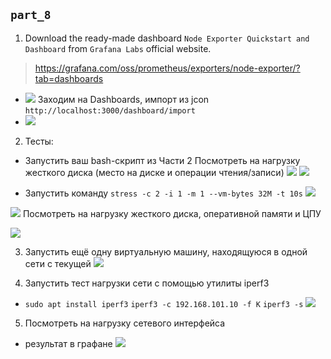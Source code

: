 ## `part_8`
1. Download the ready-made dashboard `Node Exporter Quickstart and Dashboard` from `Grafana Labs` official website. 
  > https://grafana.com/oss/prometheus/exporters/node-exporter/?tab=dashboards
  - ![](../../misc/images/8_01.png)
 Заходим на Dashboards, импорт из jcon `http://localhost:3000/dashboard/import` 
  - ![](../../misc/images/8_02.png)
  <!-- - http://localhost:3000 -->

2. Тесты:
- Запустить ваш bash-скрипт из Части 2
Посмотреть на нагрузку жесткого диска (место на диске и операции чтения/записи)
![](../../misc/images/8_04.png)
![](../../misc/images/8_05.png)

- Запустить команду `stress -c 2 -i 1 -m 1 --vm-bytes 32M -t 10s`
![](../../misc/images/stress.png)


![](../../misc/images/stress_2.png)
Посмотреть на нагрузку жесткого диска, оперативной памяти и ЦПУ

![](../../misc/images/8_06.png)

3. Запустить ещё одну виртуальную машину, находящуюся в одной сети с текущей 
![](../../misc/images/8_03.png)

4. Запустить тест нагрузки сети с помощью утилиты iperf3

- `sudo apt install iperf3`
    `iperf3 -c 192.168.101.10 -f K`
    `iperf3 -s`
![](../../misc/images/8_07.png)
    
5. Посмотреть на нагрузку сетевого интерфейса
  - результат в графане 
  ![](../../misc/images/8_08.png)
